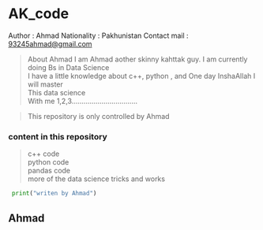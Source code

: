 
# AK_code
Author : Ahmad
Nationality : Pakhunistan
Contact mail : 93245ahmad@gmail.com

>About Ahmad
    I am Ahmad aother skinny kahttak guy. I am currently doing Bs in Data Science\
    I have a little knowledge about c++, python , and One day InshaAllah I will master\
    This data science\
    With me 1,2,3.................................




> This repository is only controlled by Ahmad


### content in this repository

> c++ code \
> python code\
> pandas code\
> more of the data science tricks and works

```python
 print("writen by Ahmad")
```
## Ahmad
